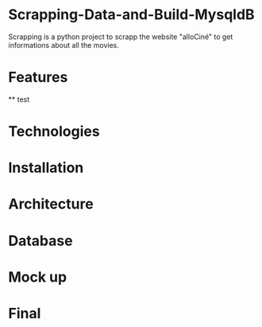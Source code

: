 # Scrapping-Data-and-Build-MysqldB

Scrapping is a python project to scrapp the website "alloCiné" to get informations about all the movies.

# Features

** test

# Technologies

# Installation

# Architecture

# Database

# Mock up

# Final
